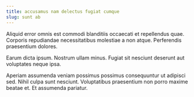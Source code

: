 ```yaml
---
title: accusamus nam delectus fugiat cumque
slug: sunt ab
---
```


Aliquid error omnis est commodi blanditiis occaecati et repellendus quae. Corporis repudiandae necessitatibus molestiae a non atque. Perferendis praesentium dolores.

Earum dicta ipsum. Nostrum ullam minus. Fugiat sit nesciunt deserunt aut voluptates neque ipsa.

Aperiam assumenda veniam possimus possimus consequuntur ut adipisci sed. Nihil culpa sunt nesciunt. Voluptatibus praesentium non porro maxime beatae et. Et assumenda pariatur.
